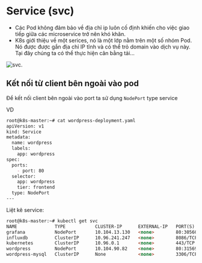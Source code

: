 # Service (svc)

* Các Pod  không đảm bảo về địa chỉ ip luôn cố định khiến cho việc giao tiếp giữa các microservice trở nên khó khăn.
* K8s giới thiệu về một serices, nó là một lớp nằm trên một số nhóm Pod. Nó được được gắn địa chỉ IP tĩnh và có thể trỏ domain vào dịch vụ này. Tại đây chúng ta có thể thực hiện cân bằng tải...

![svc](https://images.viblo.asia/3d693a60-72c5-42cc-9117-4b66ce3e66f7.png).

## Kết nối từ client bên ngoài vào pod

Để kết nối client bên ngoài vào port ta sử dụng `NodePort` type service

VD

```md
root@k8s-master:~# cat wordpress-deployment.yaml
apiVersion: v1
kind: Service
metadata:
  name: wordpress
  labels:
    app: wordpress
spec:
  ports:
    - port: 80
  selector:
    app: wordpress
    tier: frontend
  type: NodePort
---

```

Liệt kê service:

```md
root@k8s-master:~# kubectl get svc
NAME              TYPE           CLUSTER-IP      EXTERNAL-IP   PORT(S)             AGE
grafana           NodePort       10.104.13.130   <none>        80:30560/TCP        2d
influxdb          ClusterIP      10.96.241.247   <none>        8086/TCP,8088/TCP   2d
kubernetes        ClusterIP      10.96.0.1       <none>        443/TCP             2d18h
wordpress         NodePort       10.104.90.82    <none>        80:31569/TCP        2d18h
wordpress-mysql   ClusterIP      None            <none>        3306/TCP            2d18h
```
